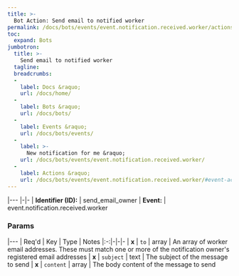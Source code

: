 ```yaml
---
title: >-
  Bot Action: Send email to notified worker
permalink: /docs/bots/events/event.notification.received.worker/actions/send_email_owner/
toc:
  expand: Bots
jumbotron:
  title: >-
    Send email to notified worker
  tagline: 
  breadcrumbs:
  -
    label: Docs &raquo;
    url: /docs/home/
  -
    label: Bots &raquo;
    url: /docs/bots/
  -
    label: Events &raquo;
    url: /docs/bots/events/
  -
    label: >-
      New notification for me &raquo;
    url: /docs/bots/events/event.notification.received.worker/
  -
    label: Actions &raquo;
    url: /docs/bots/events/event.notification.received.worker/#event-actions
---
```


|---
|-|-
| **Identifier (ID):** | send_email_owner
| **Event:** | event.notification.received.worker

### Params

|---
| Req'd | Key | Type | Notes
|:-:|-|-|-
| **x** | `to` | array | An array of worker email addresses. These must match one or more of the notification owner's registered email addresses
| **x** | `subject` | text | The subject of the message to send
| **x** | `content` | array | The body content of the message to send
